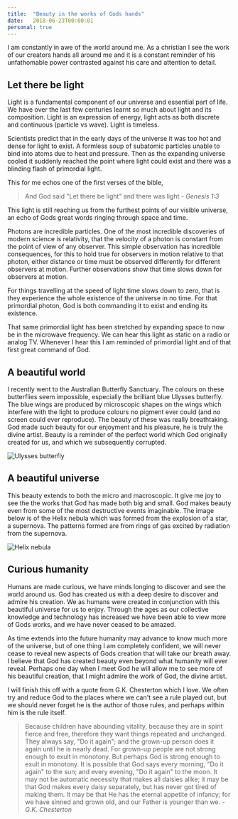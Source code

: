 ```yaml
---
title:  "Beauty in the works of Gods hands"
date:   2018-06-23T00:00:01
personal: true
---
```


I am constantly in awe of the world around me. As a christian I see the work of our creators hands all around me and it is a constant reminder of his unfathomable power contrasted against his care and attention to detail.

## Let there be light
Light is a fundamental component of our universe and essential part of life. We have over the last few centuries learnt so much about light and its composition. Light is an expression of energy, light acts as both discrete and continuous (particle vs wave). Light is timeless. 

Scientists predict that in the early days of the universe it was too hot and dense for light to exist. A formless soup of subatomic particles unable to bind into atoms due to heat and pressure. Then as the expanding universe cooled it suddenly reached the point where light could exist and there was a blinding flash of primordial light.

This for me echos one of the first verses of the bible,

 > And God said "Let there be light" and there was light - _Genesis 1:3_

This light is still reaching us from the furthest points of our visible universe, an echo of Gods great words ringing through space and time.

Photons are incredible particles. One of the most incredible discoveries of modern science is relativity, that the velocity of a photon is constant from the point of view of any observer. This simple observation has incredible consequences, for this to hold true for observers in motion relative to that photon, either distance or time must be observed differently for different observers at motion. Further observations show that time slows down for observers at motion. 

For things travelling at the speed of light time slows down to zero, that is they experience the whole existence of the universe in no time. For that primordial photon, God is both commanding it to exist and ending its existence.

That same primordial light has been stretched by expanding space to now be in the microwave frequency. We can hear this light as static on a radio or analog TV. Whenever I hear this I am reminded of primordial light and of that first great command of God.

## A beautiful world
I recently went to the Australian Butterfly Sanctuary. The colours on these butterflies seem impossible, especially the brilliant blue Ulysses butterfly. The blue wings are produced by microscopic shapes on the wings which interfere with the light to produce colours no pigment ever could (and no screen could ever reproduce). The beauty of these was really breathtaking. God made such beauty for our enjoyment and his pleasure, he is truly the divine artist. Beauty is a reminder of the perfect world which God originally created for us, and which we subsequently corrupted.

![Ulysses butterfly](https://upload.wikimedia.org/wikipedia/commons/0/03/CSIRO_ScienceImage_3831_Ulysses_Butterfly.jpg)

## A beautiful universe
This beauty extends to both the micro and macroscopic. It give me joy to see the the works that God has made both big and small. God makes beauty even from some of the most destructive events imaginable. The image below is of the Helix nebula which was formed from the explosion of a star, a supernova. The patterns formed are from rings of gas excited by radiation from the supernova. 

![Helix nebula](https://upload.wikimedia.org/wikipedia/commons/b/b1/NGC7293_%282004%29.jpg)

## Curious humanity
Humans are made curious, we have minds longing to discover and see the world around us. God has created us with a deep desire to discover and admire his creation. We as humans were created in conjunction with this beautiful universe for us to enjoy. Through the ages as our collective knowledge and technology has increased we have been able to view more of Gods works, and we have never ceased to be amazed.

As time extends into the future humanity may advance to know much more of the universe, but of one thing I am completely confident, we will never cease to reveal new aspects of Gods creation that will take our breath away. I believe that God has created beauty even beyond what humanity will ever reveal. Perhaps one day when I meet God he will allow me to see more of his beautiful creation, that I might admire the work of God, the divine artist. 

I will finish this off with a quote from G.K. Chesterton which I love. We often try and reduce God to the places where we can't see a rule played out, but we should never forget he is the author of those rules, and perhaps within him is the rule itself.

> Because children have abounding vitality, because they are in spirit fierce and free, therefore they want things repeated and unchanged. They always say, "Do it again"; and the grown-up person does it again until he is nearly dead. For grown-up people are not strong enough to exult in monotony. But perhaps God is strong enough to exult in monotony. It is possible that God says every morning, "Do it again" to the sun; and every evening, "Do it again" to the moon. It may not be automatic necessity that makes all daisies alike; it may be that God makes every daisy separately, but has never got tired of making them. It may be that He has the eternal appetite of infancy; for we have sinned and grown old, and our Father is younger than we. - _G.K. Chesterton_